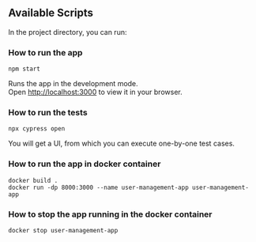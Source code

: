 
## Available Scripts

In the project directory, you can run:

### How to run the app

```shell
npm start
```

Runs the app in the development mode.\
Open [http://localhost:3000](http://localhost:3000) to view it in your browser.

### How to run the tests

```shell
npx cypress open
```

You will get a UI, from which you can execute one-by-one test cases.

### How to run the app in docker container

```shell
docker build .
docker run -dp 8000:3000 --name user-management-app user-management-app
```

### How to stop the app running in the docker container

```shell
docker stop user-management-app
```
